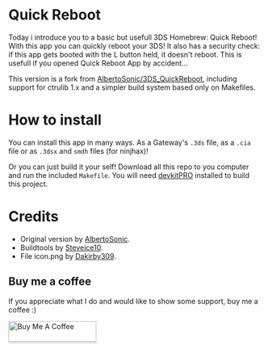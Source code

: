 Quick Reboot
============

Today i introduce you to a basic but usefull 3DS Homebrew: Quick Reboot!
With this app you can quickly reboot your 3DS! It also has a security check:
if this app gets booted with the L button held, it doesn't reboot.
This is usefull if you opened Quick Reboot App by accident...

This version is a fork from [AlbertoSonic/3DS_QuickReboot][upstream], including
support for ctrulib 1.x and a simpler build system based only on Makefiles.

How to install
==============

You can install this app in many ways. As a Gateway's `.3ds` file, as a `.cia`
file or as `.3dsx` and `smdh` files (for ninjhax)!

Or you can just build it your self! Download all this repo to you computer and
run the included `Makefile`. You will need [devkitPRO][devkit] installed to
build this project.

Credits
=======

- Original version by [AlbertoSonic][upstream].
- Buildtools by [Steveice10][buildtools].
- File icon.png by [Dakirby309][icon].

[upstream]: https://github.com/AlbertoSONIC/3DS_Quick_Reboot
[devkit]: http://sourceforge.net/projects/devkitpro/files/devkitARM/
[buildtools]: https://github.com/Steveice10/buildtools
[icon]: https://www.iconfinder.com/icons/81752/power_restart_icon



## Buy me a coffee
If you appreciate what I do and would like to show some support, buy me a coffee :)

<a href="https://www.buymeacoffee.com/frosty5689" target="_blank"><img src="https://www.buymeacoffee.com/assets/img/custom_images/orange_img.png" alt="Buy Me A Coffee" style="height: 41px !important;width: 174px !important;box-shadow: 0px 3px 2px 0px rgba(190, 190, 190, 0.5) !important;-webkit-box-shadow: 0px 3px 2px 0px rgba(190, 190, 190, 0.5) !important;" ></a>
